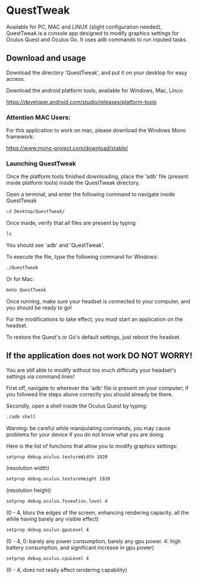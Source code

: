 # QuestTweak

Available for PC, MAC and LINUX (slight configuration needed),
QuestTweak is a console app designed to modify graphics settings for Oculus Quest and Oculus Go.
It uses adb commands to run inputed tasks.

## Download and usage

Download the directory 'QuestTweak', and put it on your desktop for easy access.

Download the android platform tools, available for Windows, Mac, Linux:

https://developer.android.com/studio/releases/platform-tools

### Attention MAC Users:

For this application to work on mac, please download the Windows Mono framework:

https://www.mono-project.com/download/stable/

### Launching QuestTweak

Once the platform tools finished downloading, place the 'adb' file (present inside platform tools) inside the QuestTweak directory.

Open a terminal, and enter the following command to navigate inside QuestTweak


```sh
cd Desktop/QuestTweak/
```

Once inside, verify that all files are present by typing

```sh
ls
```

You should see 'adb' and 'QuestTweak'.

To execute the file, type the following command for Windows:

```sh
./QuestTweak
```

Or for Mac:

```sh
mono QuestTweak
```

Once running, make sure your headset is connected to your computer, and you should be ready to go!

For the modifications to take effect, you must start an application on the headset.

To restore the Quest's or Go's default settings, just reboot the headset.

## If the application does not work DO NOT WORRY!

You are still able to modify without too much difficulty your headset's settings via command lines!

First off, navigate to wherever the 'adb' file is present on your computer; if you followed the steps above correctly you should already be there.

Secondly, open a shell inside the Oculus Quest by typing:

```sh
./adb shell
```

Warning: be careful while manipulating commands, you may cause problems for your device if you do not know what you are doing.

Here is the list of functions that allow you to modify graphics settings:

```sh
setprop debug.oculus.textureWidth 1920
```
(resolution width)

```sh
setprop debug.oculus.textureHeight 1920
```
(resolution height)

```sh
setprop debug.oculus.foveation.level 4
```
(0 - 4, blurs the edges of the screen, enhancing rendering capacity, all the while having barely any visible effect)

```sh
setprop debug.oculus.gpuLevel 4
```
(0 - 4, 0: barely any power consumption, barely any gpu power. 4: high battery consumption, and significant increase in gpu power)

```sh
setprop debug.oculus.cpuLevel 4
```
(0 - 4, does not really affect rendering capability)